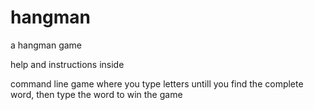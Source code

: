 # hangman
a hangman game

help and instructions inside

command line game where you type letters untill you find the complete word, then type the word to win the game
